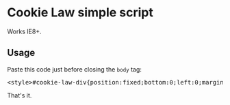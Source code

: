 
Cookie Law simple script
===================================

Works IE8+.

Usage
-----------------------------------

Paste this code just before closing the <code>body</code> tag:

<pre>&lt;style&gt;#cookie-law-div{position:fixed;bottom:0;left:0;margin:0;padding:1em;width:100%;background:rgba(0,0,0,.5);color:#fff;font-size:80%}#cookie-law-div p{margin:0;text-align:center}#cookie-law-div button{position:fixed;right:1em;bottom:1em;background:0 0;border:none;color:#fff;opacity:.66;cursor:pointer}&lt;/style&gt;&lt;script&gt;cookieLaw={dId:"cookie-law-div",bId:"cookie-law-button",iId:"cookie-law-item",show:function(e){if(localStorage.getItem(cookieLaw.iId))return!1;var o=document.createElement("div"),i=document.createElement("p");b=document.createElement("button"),i.innerHTML=e.msg,b.id=cookieLaw.bId,b.innerHTML=e.ok,o.id=cookieLaw.dId,o.appendChild(i),o.appendChild(b),document.body.insertBefore(o,document.body.lastChild),b.addEventListener("click",cookieLaw.hide,!1)},hide:function(){document.getElementById(cookieLaw.dId).outerHTML="",localStorage.setItem(cookieLaw.iId,"1")}},cookieLaw.show({msg:"This site uses cookies to make the site simpler.",ok:"&amp;times;"});&lt;/script&gt;</pre>

That's it.